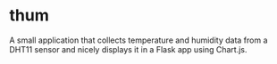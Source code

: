 # thum
A small application that collects temperature and humidity data from a DHT11 sensor and nicely displays it in a Flask app using Chart.js.

